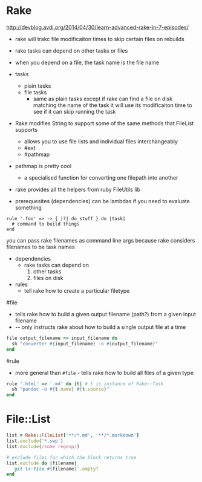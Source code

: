 # Rake

http://devblog.avdi.org/2014/04/30/learn-advanced-rake-in-7-episodes/


* rake will trakc file modificaiton times to skip certain files on rebuilds

* rake tasks can depend on other tasks or files
* when you depend on a file, the task name is the file name

* tasks
    * plain tasks
    * file tasks
        * same as plain tasks except if rake can find a file on disk matching
          the name of the task it will use its modificaiton time to see if it
          can skip running the task

* Rake modifies String to support some of the same methods that FileList supports
    * allows you to use file lists and individual files interchangeably
    * #ext
    * #pathmap


* pathmap is pretty cool
    * a specialised function for converting one filepath into another

* rake provides all the helpers from ruby FileUtils lib

* prerequesites (dependencies) can be lambdas if you need to evaluate something
```
rule '.foo' => -> { |?| do_stuff } do |task|
  # command to build things
end
```

you can pass rake filenames as command line args because rake considers filenames to be task names

* dependencies
    * rake tasks can depend on
        1. other tasks
        1. files on disk
* rules
    * tell rake how to create a particular filetype

#file

* tells rake how to build a given output filename (path?) from a given input filename
* -- only instructs rake about how to build a single output file at a time

```ruby
file output_filename => input_filename do
  sh "converter #{input_filename} -o #{output_filename}"
end
```


#rule

* more general than `#file` - tells rake how to build all files of a given type

```ruby
rule '.html' => '.md' do |t| # t is instance of Rake::Task
  sh "pandoc -o #{t.name} #{t.source}"
end
```

# File::List

```ruby
list = Rake::FileList['**/*.md', '**/*.markdown']
list.exclude('*.swp')
list.exclude(/some regexp/)

# exclude files for which the block returns true
list.exclude do |filename|
  `git ls-file #{filename}`.empty?
end
```

